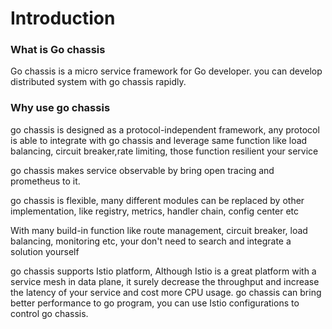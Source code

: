 # Introduction

### What is Go chassis

Go chassis is a micro service framework for Go developer. you can develop distributed system with go chassis rapidly.


### Why use go chassis

go chassis is designed as a protocol-independent framework, any protocol is able to integrate with go chassis and leverage same function like load balancing,
circuit breaker,rate limiting, those function resilient your service

go chassis makes service observable by bring open tracing and prometheus to it.

go chassis is flexible, many different modules can be replaced by other implementation, 
like registry, metrics, handler chain, config center etc 

With many build-in function like route management, circuit breaker, load balancing, monitoring etc,
your don't need to search and integrate a solution yourself

go chassis supports Istio platform, Although Istio is a great platform with a service mesh in data plane, 
it surely decrease the throughput and increase the latency of your service and cost more CPU usage. 
go chassis can bring better performance to go program, you can use Istio configurations to control go chassis.